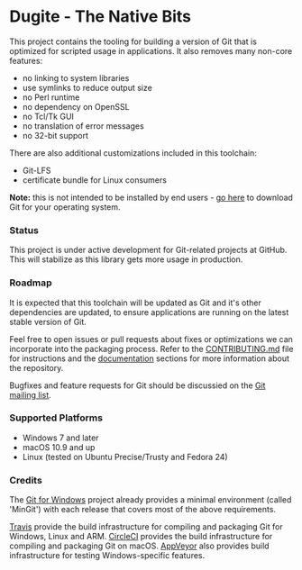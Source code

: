 # Dugite - The Native Bits

This project contains the tooling for building a version of Git that is optimized for
scripted usage in applications. It also removes many non-core features:

 - no linking to system libraries
 - use symlinks to reduce output size
 - no Perl runtime
 - no dependency on OpenSSL
 - no Tcl/Tk GUI
 - no translation of error messages
 - no 32-bit support

There are also additional customizations included in this toolchain:

 - Git-LFS
 - certificate bundle for Linux consumers

**Note:** this is not intended to be installed by end users - [go here](https://git-scm.com/)
to download Git for your operating system.

### Status

This project is under active development for Git-related projects at GitHub. This will stabilize as this library gets more usage in production.

### Roadmap

It is expected that this toolchain will be updated as Git and it's other dependencies are updated, to ensure applications are running on the latest
stable version of Git.

Feel free to open issues or pull requests about fixes or optimizations we can incorporate
into the packaging process. Refer to the [CONTRIBUTING.md](./CONTRIBUTING.md) file for instructions and the [documentation](./docs/) sections for more information about the repository.

Bugfixes and feature requests for Git should be discussied on the [Git mailing list](https://git.wiki.kernel.org/index.php/GitCommunity).

### Supported Platforms

 - Windows 7 and later
 - macOS 10.9 and up
 - Linux (tested on Ubuntu Precise/Trusty and Fedora 24)

### Credits

The [Git for Windows](https://git-for-windows.github.io) project already
provides a minimal environment (called 'MinGit') with each release that covers
most of the above requirements.

[Travis](https://travis-ci.org/) provide the build infrastructure for compiling and packaging Git for Windows, Linux and ARM. [CircleCI](https://circleci.com) provides the build infrastructure for compiling and packaging Git on macOS. [AppVeyor](https://appveyor.com/) also provides build infrastructure for testing Windows-specific features.

